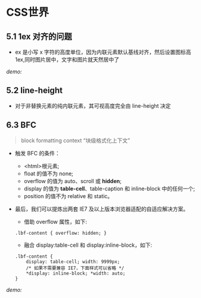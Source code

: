 # CSS世界

## 5.1 1ex 对齐的问题

- ex 是小写 x 字符的高度单位，因为内联元素默认基线对齐，然后设置图标高 1ex,同时图片居中，文字和图片就天然居中了

*demo:*

<style lang="stylus">
.demo
    padding-top: 20px
    padding-bottom: 20px
    text-align: center
    .box
        display: inline-block
        width: 200px
        margin: auto
        text-align: left
        // font-size 30px
        .icon-arrow
            display: inline-block
            width: 20px
            height: 1ex
            background: url(./arrow.svg) no-repeat center/20px 20px
</style>

<template>
<div>
    字体大小：
    <el-select v-model="fontSize.current" placeholder="请选择">
        <el-option v-for="item in fontSize.options" :key="item" :label="item" :value="item"></el-option>
    </el-select>
    <div class="demo">
        <div class="box" :style="{'fontSize': fontSize.current}">
            中文字符
            <i class="icon-arrow"></i>
        </div>
        <div class="box" :style="{'fontSize': fontSize.current}">
            English
            <i class="icon-arrow"></i>
        </div>
    </div>
</div>
</template>

<script>
export default {
    data() {
        return {
            fontSize: {
                current: '16px',
                options: ['16px', '20px', '30px', '40px']
            }
        }
    }
}
</script>


## 5.2 line-height

- 对于非替换元素的纯内联元素，其可视高度完全由 line-height 决定


## 6.3 BFC

> block formatting context “块级格式化上下文”

- 触发 BFC 的条件：
    - \<html\>根元素;
    - float 的值不为 none;
    - overflow 的值为 auto、scroll 或 **hidden**;
    - display 的值为 **table-cell**、table-caption 和 inline-block 中的任何一个;
    - position 的值不为 relative 和 static。

- 最后，我们可以提炼出两套 IE7 及以上版本浏览器适配的自适应解决方案。
    - 借助 overflow 属性，如下: 
    ```
    .lbf-content { overflow: hidden; }
    ```
    - 融合 display:table-cell 和 display:inline-block，如下:
    ```
    .lbf-content {
        display: table-cell; width: 9999px; 
        /* 如果不需要兼容 IE7，下面样式可以省略 */ 
        *display: inline-block; *width: auto;
    }
    ```
*demo:*

<style lang="stylus">
.bfc
    .float-item
        float: left
        display: inline-block
        width: 50px
        height: 20px
        background-color: red
    .bfc-item
        overflow: hidden
        /* display: table-cell
        width: 9999px */
    .word-break
        display: table
        width: 100%
        table-layout: fixed
        word-break: break-all
</style>

<template>
<div class="bfc">
    <span class="float-item">float</span>
    <div class="bfc-item">
        <div class="word-break">
            这个 DEMO 还附带了一个 word-break 的样式类来解决英文过长不能自动换行的的问题
            sadfasdfasdfasdgadsfgkjadfkgjdofngofdngodfingaodfingodfingodfngodfi
        </div>
    </div>
</div>
</template>